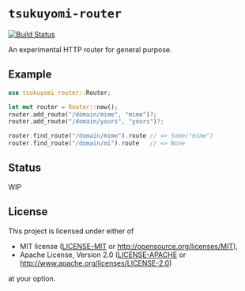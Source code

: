 # `tsukuyomi-router`

[![Build Status](https://dev.azure.com/tsukuyomi-rs/tsukuyomi-router/_apis/build/status/tsukuyomi-rs.tsukuyomi-router?branchName=master)](https://dev.azure.com/tsukuyomi-rs/tsukuyomi-router/_build/latest?definitionId=2&branchName=master)

An experimental HTTP router for general purpose.

## Example

```rust
use tsukuyomi_router::Router;

let mut router = Router::new();
router.add_route("/domain/mime", "mime")?;
router.add_route("/domain/yours", "yours")?;

router.find_route("/domain/mime").route // => Some("mime")
router.find_route("/domain/mi").route   // => None
```

## Status
WIP

## License

This project is licensed under either of

* MIT license ([LICENSE-MIT](LICENSE-MIT) or http://opensource.org/licenses/MIT),
* Apache License, Version 2.0 ([LICENSE-APACHE](LICENSE-APACHE) or http://www.apache.org/licenses/LICENSE-2.0)

at your option.
